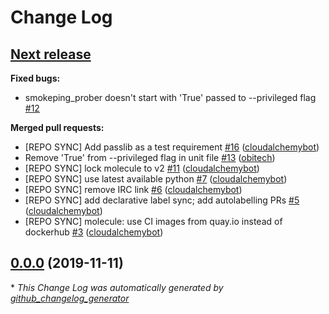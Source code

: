 
# Change Log

## [**Next release**](https://galaxy.ansible.com/cloudalchemy/smokeping_prober)

**Fixed bugs:**

- smokeping\_prober doesn't start with  'True' passed to --privileged flag [\#12](https://github.com/cloudalchemy/ansible-smokeping_prober/issues/12)

**Merged pull requests:**

- \[REPO SYNC\] Add passlib as a test requirement [\#16](https://github.com/cloudalchemy/ansible-smokeping_prober/pull/16) ([cloudalchemybot](https://github.com/cloudalchemybot))
- Remove 'True' from --privileged flag in unit file [\#13](https://github.com/cloudalchemy/ansible-smokeping_prober/pull/13) ([obitech](https://github.com/obitech))
- \[REPO SYNC\] lock molecule to v2 [\#11](https://github.com/cloudalchemy/ansible-smokeping_prober/pull/11) ([cloudalchemybot](https://github.com/cloudalchemybot))
- \[REPO SYNC\] use latest available python [\#7](https://github.com/cloudalchemy/ansible-smokeping_prober/pull/7) ([cloudalchemybot](https://github.com/cloudalchemybot))
- \[REPO SYNC\] remove IRC link [\#6](https://github.com/cloudalchemy/ansible-smokeping_prober/pull/6) ([cloudalchemybot](https://github.com/cloudalchemybot))
- \[REPO SYNC\] add declarative label sync; add autolabelling PRs [\#5](https://github.com/cloudalchemy/ansible-smokeping_prober/pull/5) ([cloudalchemybot](https://github.com/cloudalchemybot))
- \[REPO SYNC\] molecule: use CI images from quay.io instead of dockerhub [\#3](https://github.com/cloudalchemy/ansible-smokeping_prober/pull/3) ([cloudalchemybot](https://github.com/cloudalchemybot))

## [0.0.0](https://galaxy.ansible.com/cloudalchemy/smokeping_prober) (2019-11-11)


\* *This Change Log was automatically generated by [github_changelog_generator](https://github.com/skywinder/Github-Changelog-Generator)*
